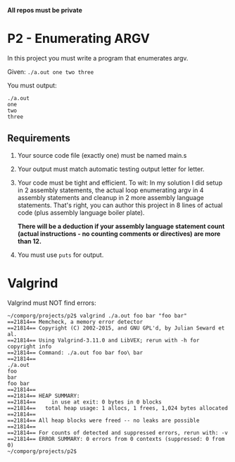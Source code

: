 **All repos must be private**

# P2 - Enumerating ARGV

In this project you must write a program that enumerates argv.

Given: ```./a.out one two three```

You must output:

```
./a.out
one
two
three
```

## Requirements
1. Your source code file (exactly one) must be named main.s
2. Your output must match automatic testing output letter for letter.
3. Your code must be tight and efficient.
To wit: In my solution I did setup in 2 assembly statements, the actual loop
enumerating argv in 4 assembly statements and cleanup in 2 more assembly language
statements. That's right, you can author this project in 8 lines of actual code
(plus assembly language boiler plate).

   **There will be a deduction if your assembly language statement count (actual 
instructions - no counting comments or directives) are more than 12.**

4. You must use ```puts``` for output.

# Valgrind

Valgrind must NOT find errors:

```
~/comporg/projects/p2$ valgrind ./a.out foo bar "foo bar"
==21814== Memcheck, a memory error detector
==21814== Copyright (C) 2002-2015, and GNU GPL'd, by Julian Seward et al.
==21814== Using Valgrind-3.11.0 and LibVEX; rerun with -h for copyright info
==21814== Command: ./a.out foo bar foo\ bar
==21814== 
./a.out
foo
bar
foo bar
==21814== 
==21814== HEAP SUMMARY:
==21814==     in use at exit: 0 bytes in 0 blocks
==21814==   total heap usage: 1 allocs, 1 frees, 1,024 bytes allocated
==21814== 
==21814== All heap blocks were freed -- no leaks are possible
==21814== 
==21814== For counts of detected and suppressed errors, rerun with: -v
==21814== ERROR SUMMARY: 0 errors from 0 contexts (suppressed: 0 from 0)
~/comporg/projects/p2$ 
```


